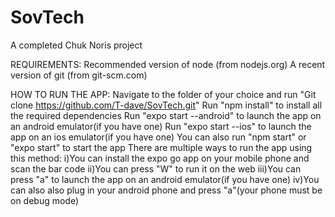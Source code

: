 # SovTech
A completed Chuk Noris project

REQUIREMENTS:
Recommended version of node (from nodejs.org)
A recent version of git (from git-scm.com)

HOW TO RUN THE APP:
Navigate to the folder of your choice and run "Git clone https://github.com/T-dave/SovTech.git"
Run "npm install" to install all the required dependencies
Run "expo start --android" to launch the app on an android emulator(if you have one)
Run "expo start --ios" to launch the app on an ios emulator(if you have one)
You can also run "npm start" or "expo start" to start the app
There are multiple ways to run the app using this method: 
  i)You can install the expo go app on your mobile phone and scan the bar code
  ii)You can press "W" to run it on the web
  iii)You can press "a" to launch the app on an android emulator(if you have one)
  iv)You can also also plug in your android phone and press "a"(your phone must be on debug mode)
